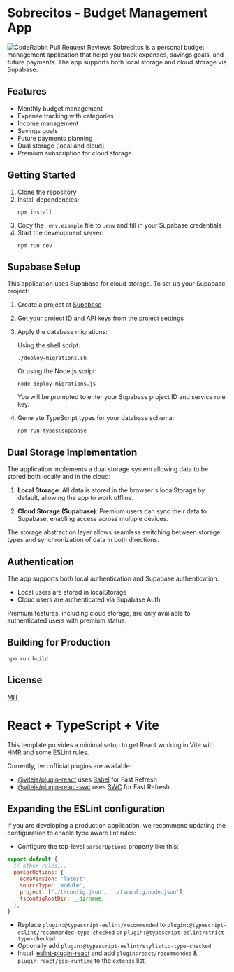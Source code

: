# Sobrecitos - Budget Management App
![CodeRabbit Pull Request Reviews](https://img.shields.io/coderabbit/prs/github/drunkenberger/SobrecitosV1?utm_source=oss&utm_medium=github&utm_campaign=drunkenberger%2FSobrecitosV1&labelColor=171717&color=FF570A&link=https%3A%2F%2Fcoderabbit.ai&label=CodeRabbit+Reviews)
Sobrecitos is a personal budget management application that helps you track expenses, savings goals, and future payments. The app supports both local storage and cloud storage via Supabase.

## Features

- Monthly budget management
- Expense tracking with categories
- Income management
- Savings goals
- Future payments planning
- Dual storage (local and cloud)
- Premium subscription for cloud storage

## Getting Started

1. Clone the repository
2. Install dependencies:
   ```
   npm install
   ```
3. Copy the `.env.example` file to `.env` and fill in your Supabase credentials
4. Start the development server:
   ```
   npm run dev
   ```

## Supabase Setup

This application uses Supabase for cloud storage. To set up your Supabase project:

1. Create a project at [Supabase](https://supabase.com)
2. Get your project ID and API keys from the project settings
3. Apply the database migrations:

   Using the shell script:
   ```
   ./deploy-migrations.sh
   ```

   Or using the Node.js script:
   ```
   node deploy-migrations.js
   ```

   You will be prompted to enter your Supabase project ID and service role key.

4. Generate TypeScript types for your database schema:
   ```
   npm run types:supabase
   ```

## Dual Storage Implementation

The application implements a dual storage system allowing data to be stored both locally and in the cloud:

1. **Local Storage**: All data is stored in the browser's localStorage by default, allowing the app to work offline.

2. **Cloud Storage (Supabase)**: Premium users can sync their data to Supabase, enabling access across multiple devices.

The storage abstraction layer allows seamless switching between storage types and synchronization of data in both directions.

## Authentication

The app supports both local authentication and Supabase authentication:

- Local users are stored in localStorage
- Cloud users are authenticated via Supabase Auth

Premium features, including cloud storage, are only available to authenticated users with premium status.

## Building for Production

```
npm run build
```

## License

[MIT](LICENSE)

# React + TypeScript + Vite

This template provides a minimal setup to get React working in Vite with HMR and some ESLint rules.

Currently, two official plugins are available:

- [@vitejs/plugin-react](https://github.com/vitejs/vite-plugin-react/blob/main/packages/plugin-react/README.md) uses [Babel](https://babeljs.io/) for Fast Refresh
- [@vitejs/plugin-react-swc](https://github.com/vitejs/vite-plugin-react-swc) uses [SWC](https://swc.rs/) for Fast Refresh

## Expanding the ESLint configuration

If you are developing a production application, we recommend updating the configuration to enable type aware lint rules:

- Configure the top-level `parserOptions` property like this:

```js
export default {
  // other rules...
  parserOptions: {
    ecmaVersion: 'latest',
    sourceType: 'module',
    project: ['./tsconfig.json', './tsconfig.node.json'],
    tsconfigRootDir: __dirname,
  },
}
```

- Replace `plugin:@typescript-eslint/recommended` to `plugin:@typescript-eslint/recommended-type-checked` or `plugin:@typescript-eslint/strict-type-checked`
- Optionally add `plugin:@typescript-eslint/stylistic-type-checked`
- Install [eslint-plugin-react](https://github.com/jsx-eslint/eslint-plugin-react) and add `plugin:react/recommended` & `plugin:react/jsx-runtime` to the `extends` list
